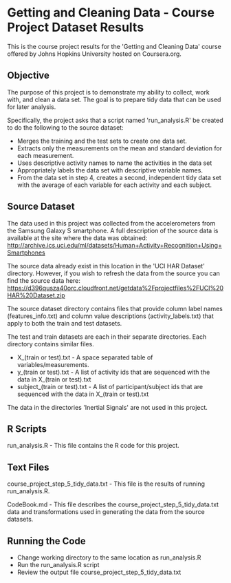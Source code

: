 Getting and Cleaning Data - Course Project Dataset Results
==========================================================

This is the course project results for the 'Getting and Cleaning Data' course offered by Johns Hopkins University hosted on Coursera.org.

Objective
-------
The purpose of this project is to demonstrate my ability to collect, work with, and clean a data set. The goal is to prepare tidy data that can be used for later analysis.

Specifically, the project asks that a script named 'run_analysis.R' be created to do the following to the source dataset: 
* Merges the training and the test sets to create one data set.
* Extracts only the measurements on the mean and standard deviation for each measurement. 
* Uses descriptive activity names to name the activities in the data set
* Appropriately labels the data set with descriptive variable names. 
* From the data set in step 4, creates a second, independent tidy data set with the average of each variable for each activity and each subject.

Source Dataset
--------------
The data used in this project was collected from the accelerometers from the Samsung Galaxy S smartphone. A full description of the source data is available at the site where the data was obtained: 
http://archive.ics.uci.edu/ml/datasets/Human+Activity+Recognition+Using+Smartphones 

The source data already exist in this location in the 'UCI HAR Dataset' directory. However, if you wish to refresh the data from the source you can find the source data here:
https://d396qusza40orc.cloudfront.net/getdata%2Fprojectfiles%2FUCI%20HAR%20Dataset.zip 

The source dataset directory contains files that provide column label names (features_info.txt) and column value descriptions (activity_labels.txt) that apply to both the train and test datasets.

The test and train datasets are each in their separate directories. Each directory contains similar files. 
* X_(train or test).txt - A space separated table of variables/measurements.
* y_(train or test).txt - A list of activity ids that are sequenced with the data in X_(train or test).txt
* subject_(train or test).txt - A list of participant/subject ids that are sequenced with the data in X_(train or test).txt

The data in the directories 'Inertial Signals' are not used in this project.


R Scripts
---------
run_analysis.R - This file contains the R code for this project.


Text Files
----------
course_project_step_5_tidy_data.txt - This file is the results of running run_analysis.R.

CodeBook.md - This file describes the course_project_step_5_tidy_data.txt data and transformations used in generating the data from the source datasets.


Running the Code
----------------
* Change working directory to the same location as run_analysis.R
* Run the run_analysis.R script
* Review the output file course_project_step_5_tidy_data.txt



